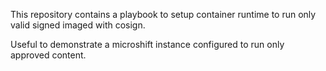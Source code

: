 This repository contains a playbook to setup container runtime to run only
valid signed imaged with cosign.

Useful to demonstrate a microshift instance configured to run only approved content.